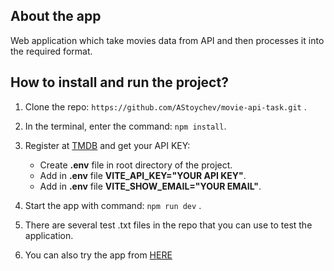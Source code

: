 ## About the app

Web application which take movies data from API and then processes it into the required format.


## How to install and run the project?


1. Clone the repo: `https://github.com/AStoychev/movie-api-task.git` .

2. In the terminal, enter the command: `npm install`.

3. Register at [TMDB](https://www.themoviedb.org/) and get your API KEY:
    - Create **.env** file in root directory of the project.
    - Add in **.env** file **VITE_API_KEY="YOUR API KEY"**.
    - Add in **.env** file **VITE_SHOW_EMAIL="YOUR EMAIL"**.

4. Start the app with command: `npm run dev` .

5. There are several test .txt files in the repo that you can use to test the application.

6. You can also try the app from [HERE](https://movie-api-task.onrender.com/)